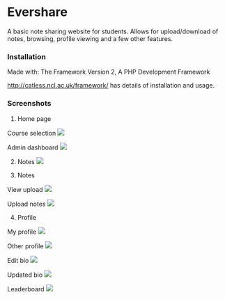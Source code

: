 # Evershare

A basic note sharing website for students. Allows for upload/download of notes, browsing, profile viewing and a few other features.

### Installation

Made with: The Framework Version 2, A PHP Development Framework

http://catless.ncl.ac.uk/framework/ has details of installation and usage.

### Screenshots

1. Home page

Course selection
![](evershare/sample/screenshots/course-selection.PNG)

Admin dashboard
![](evershare/sample/screenshots/admin-dashboard.PNG)
  
2. Notes
![](evershare/sample/screenshots/uploads.PNG)

3. Notes

View upload
![](evershare/sample/screenshots/view-upload.PNG)
  
Upload notes
![](evershare/sample/screenshots/upload.PNG)
  
4. Profile

My profile
![](evershare/sample/screenshots/my-profile.PNG)
  
Other profile
![](evershare/sample/screenshots/other-profile.PNG)
 
Edit bio
![](evershare/sample/screenshots/edit-bio.PNG)
  
Updated bio
![](evershare/sample/screenshots/updated-bio.PNG)
  
Leaderboard
![](evershare/sample/screenshots/leaderboard.PNG)
